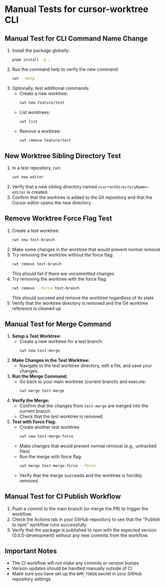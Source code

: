# Manual Tests for cursor-worktree CLI

## Manual Test for CLI Command Name Change

1. Install the package globally:
   ```bash
   pnpm install -g .
   ```
2. Run the command help to verify the new command:
   ```bash
   cwt --help
   ```
3. Optionally, test additional commands:
   - Create a new worktree:
     ```bash
     cwt new feature/test
     ```
   - List worktrees:
     ```bash
     cwt list
     ```
   - Remove a worktree:
     ```bash
     cwt remove feature/test
     ```

## New Worktree Sibling Directory Test

1. In a test repository, run:
   ```bash
   cwt new editor
   ```
2. Verify that a new sibling directory named `<currentDirectoryName>-editor` is created.
3. Confirm that the worktree is added to the Git repository and that the Cursor editor opens the new directory.

## Remove Worktree Force Flag Test

1. Create a test worktree:
   ```bash
   cwt new test-branch
   ```
2. Make some changes in the worktree that would prevent normal removal
3. Try removing the worktree without the force flag:
   ```bash
   cwt remove test-branch
   ```
   This should fail if there are uncommitted changes
4. Try removing the worktree with the force flag:
   ```bash
   cwt remove --force test-branch
   ```
   This should succeed and remove the worktree regardless of its state
5. Verify that the worktree directory is removed and the Git worktree reference is cleaned up

## Manual Test for Merge Command

1. **Setup a Test Worktree:**
   - Create a new worktree for a test branch:
     ```bash
     cwt new test-merge
     ```
2. **Make Changes in the Test Worktree:**
   - Navigate to the test worktree directory, edit a file, and save your changes.
3. **Run the Merge Command:**
   - Go back to your main worktree (current branch) and execute:
     ```bash
     cwt merge test-merge
     ```
4. **Verify the Merge:**
   - Confirm that the changes from `test-merge` are merged into the current branch.
   - Check that the test worktree is removed.
5. **Test with Force Flag:**
   - Create another test worktree:
     ```bash
     cwt new test-merge-force
     ```
   - Make changes that would prevent normal removal (e.g., untracked files)
   - Run the merge with force flag:
     ```bash
     cwt merge test-merge-force --force
     ```
   - Verify that the merge succeeds and the worktree is forcibly removed.

## Manual Test for CI Publish Workflow

1. Push a commit to the main branch (or merge the PR) to trigger the workflow.
2. Check the Actions tab in your GitHub repository to see that the "Publish to npm" workflow runs successfully.
3. Verify that the package is published to npm with the expected version (0.0.0-development) without any new commits from the workflow.

## Important Notes

- The CI workflow will not make any commits or version bumps
- Version updates should be handled manually outside of CI
- Make sure you have set up the `NPM_TOKEN` secret in your GitHub repository settings 
